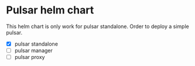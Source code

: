 # Pulsar helm chart

This helm chart is only work for pulsar standalone. Order to deploy a simple pulsar.  

- [x] pulsar standalone
- [ ] pulsar manager
- [ ] pulsar proxy